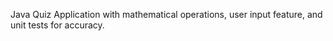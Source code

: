 Java Quiz Application with mathematical operations, user input feature, and unit tests for accuracy. 
